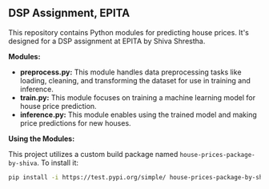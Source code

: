 ## DSP Assignment, EPITA

This repository contains Python modules for predicting house prices. It's designed for a DSP assignment at EPITA by Shiva Shrestha.

**Modules:**

* **preprocess.py:** This module handles data preprocessing tasks like loading, cleaning, and transforming the dataset for use in training and inference.
* **train.py:** This module focuses on training a machine learning model for house price prediction.
* **inference.py:** This module enables using the trained model and making price predictions for new houses.

**Using the Modules:**

This project utilizes a custom build package named `house-prices-package-by-shiva`. To install it:

```bash
pip install -i https://test.pypi.org/simple/ house-prices-package-by-shiva
